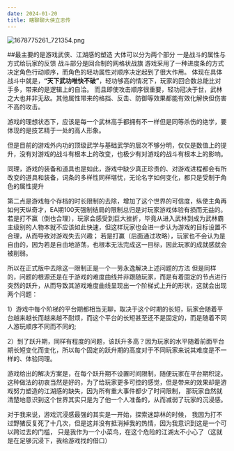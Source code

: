 ```yaml
---
date: 2024-01-20
title: 瞎聊聊大侠立志传
---
```


![1678775261_721354.png](https://img1.imgtp.com/2024/01/20/bfzbCbXv.png)

##最主要的是游戏武侠、江湖感的塑造
大体可以分为两个部分
一是战斗的属性与方式给玩家的反馈
战斗部分是回合制的网格状战旗
游戏采用了一种进度条的方式决定角色行动顺序，而角色的轻功属性对顺序决定起到了很大作用。
体现在具体战斗中就是，**“天下武功唯快不破”**，轻功够高的情况下，玩家的回合数总能比对手多，带来的是逻辑上的自洽。
而且即使攻击顺序很重要，轻功冠决于世，武林之大也并非无敌。其他属性带来的格挡、反击、防御等效果都能有效化解快但伤害不高的攻击。

游戏的理想状态下，应该是每一个武林高手都拥有不一样但是同等杀伤的绝学，要体现的是技艺精于一处的高人形象。

但是目前的游戏外内功的顶级武学与基础武学的层次不够分明，仅仅是数值上的提升，没有对游戏的战斗有根本上的改变，也极少有对游戏的战斗有根本上的影响。

同理，游戏的装备和道具也是如此，游戏中缺少真正珍贵的、对游戏进程都会有所改变的道具和装备，词条的多样性同样堪忧，无论名字如何变化，都只是受制于角色的属性提升

第二点是游戏每个存档的时长限制的去除，增加了这个世界的可信度，纵使主角再如何天纵奇才，EA期100天强制结局的限制总归是对玩家游戏体验有损而无益的。
若是打不赢（倒也合理），玩家会感受到巨大挫折，毕竟从进入武林到成为武林霸主级别的人物本就不应该如此快速，但这样玩家也会进一步认为游戏的目标设置不合理，从而导致对游戏失去兴趣；
若是打赢（后面通过攻略），玩家也不会认为是自由的，因为若是自由地游荡，也根本无法完成这一目标，因此玩家的成就感就会被削弱。

所以在正式版中去除这一限制正是一个一劳永逸解决上述问题的方法
但是同样的，问题的根源还是在于游戏的难度曲线并非跟随玩家，而是有着固定的节点进行突然的跃升，从而导致其游戏难度曲线呈现出一个阶梯式上升的形状，这就会出现两个问题：

1）游戏中每个阶梯的平台期都相当无聊，取决于这个时期的长短，玩家会随着平台越来越长而越来越不耐烦，而这个平台的长短甚至还不是固定的，而是随着不同人游玩顺序不同而不同的;

2）到了跃升期，同样有程度的问题，该跃升多高？因为玩家的水平随着前面平台期长短变化而变化，所以每个固定的跃升期的高度对于不同玩家来说其难度是不一样的、体验同理。

游戏给出的解决方案是，在每个跃升期不设置时间限制，随便玩家在平台期积淀。
这种做法的初衷当然是好的，为了给玩家更多可控的感觉，但是带来的效果却是游戏努力塑造的江湖感的缺失，因为所有重大事件都少了时间限制，
那玩家自然就清楚地意识到这个世界其实只是为了他一个人准备的，从而减弱了玩家的沉浸感。

对于我来说，游戏沉浸感最强的其实是一开始，探索迷踪林的时候，
我因为打不过野猪反复死了十几次，但是这并没有抵消掉我的热情，因为我意识到这是一个可以跨过去的门槛，
只是我作为一个小菜鸟，在这个危险的江湖太不小心了（这就是在足够沉浸下，我给游戏找的借口）
